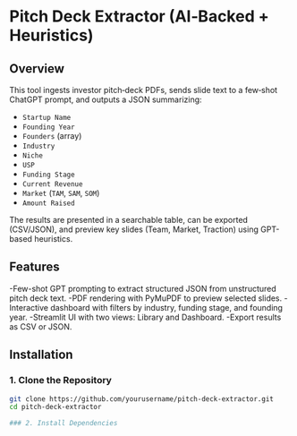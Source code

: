# Pitch Deck Extractor (AI‐Backed + Heuristics)

## Overview
This tool ingests investor pitch‐deck PDFs, sends slide text to a few‐shot ChatGPT prompt, and outputs a JSON summarizing:
- `Startup Name`
- `Founding Year`
- `Founders` (array)
- `Industry`
- `Niche`
- `USP`
- `Funding Stage`
- `Current Revenue`
- `Market` (`TAM`, `SAM`, `SOM`)
- `Amount Raised`

The results are presented in a searchable table, can be exported (CSV/JSON), and preview key slides (Team, Market, Traction) using GPT-based heuristics.

## Features
-Few-shot GPT prompting to extract structured JSON from unstructured pitch deck text.
-PDF rendering with PyMuPDF to preview selected slides.
-Interactive dashboard with filters by industry, funding stage, and founding year.
-Streamlit UI with two views: Library and Dashboard.
-Export results as CSV or JSON.

## Installation

### 1. Clone the Repository

```bash
git clone https://github.com/yourusername/pitch-deck-extractor.git
cd pitch-deck-extractor

### 2. Install Dependencies

